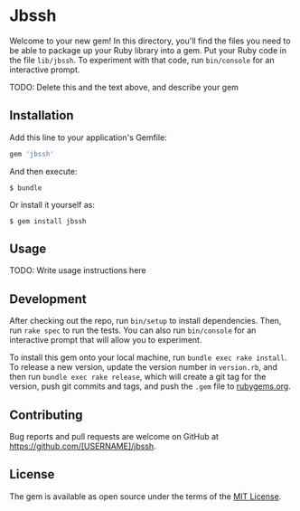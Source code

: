# Jbssh

Welcome to your new gem! In this directory, you'll find the files you need to be able to package up your Ruby library into a gem. Put your Ruby code in the file `lib/jbssh`. To experiment with that code, run `bin/console` for an interactive prompt.

TODO: Delete this and the text above, and describe your gem

## Installation

Add this line to your application's Gemfile:

```ruby
gem 'jbssh'
```

And then execute:

    $ bundle

Or install it yourself as:

    $ gem install jbssh

## Usage

TODO: Write usage instructions here

## Development

After checking out the repo, run `bin/setup` to install dependencies. Then, run `rake spec` to run the tests. You can also run `bin/console` for an interactive prompt that will allow you to experiment.

To install this gem onto your local machine, run `bundle exec rake install`. To release a new version, update the version number in `version.rb`, and then run `bundle exec rake release`, which will create a git tag for the version, push git commits and tags, and push the `.gem` file to [rubygems.org](https://rubygems.org).

## Contributing

Bug reports and pull requests are welcome on GitHub at https://github.com/[USERNAME]/jbssh.


## License

The gem is available as open source under the terms of the [MIT License](http://opensource.org/licenses/MIT).

